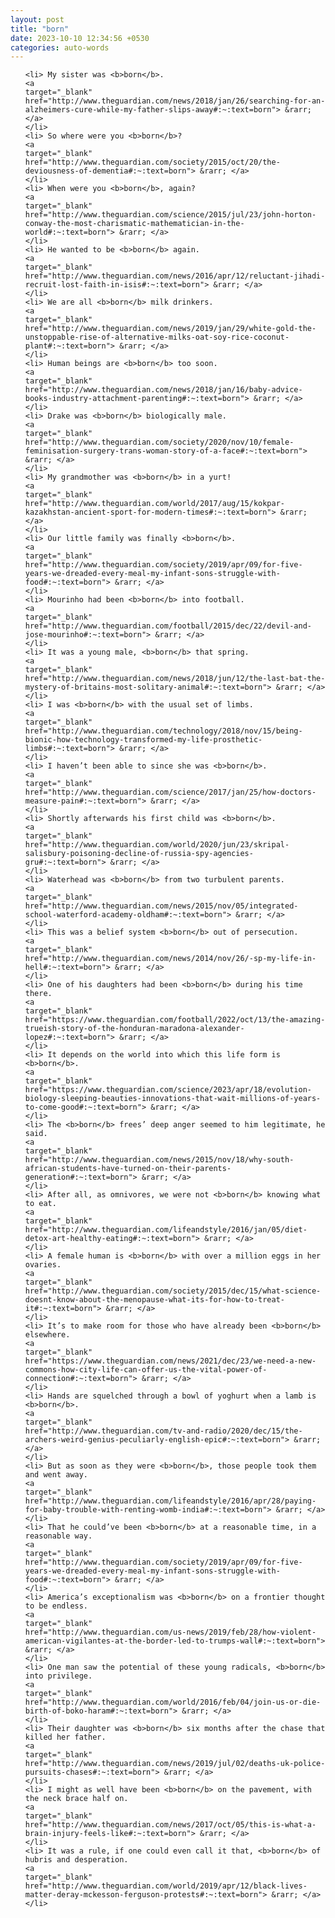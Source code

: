 ```yaml
---
layout: post
title: "born"
date: 2023-10-10 12:34:56 +0530
categories: auto-words
---
```

<ol>

    <li> My sister was <b>born</b>.
    <a 
    target="_blank" 
    href="http://www.theguardian.com/news/2018/jan/26/searching-for-an-alzheimers-cure-while-my-father-slips-away#:~:text=born"> &rarr; </a>
    </li>
    <li> So where were you <b>born</b>?
    <a 
    target="_blank" 
    href="http://www.theguardian.com/society/2015/oct/20/the-deviousness-of-dementia#:~:text=born"> &rarr; </a>
    </li>
    <li> When were you <b>born</b>, again?
    <a 
    target="_blank" 
    href="http://www.theguardian.com/science/2015/jul/23/john-horton-conway-the-most-charismatic-mathematician-in-the-world#:~:text=born"> &rarr; </a>
    </li>
    <li> He wanted to be <b>born</b> again.
    <a 
    target="_blank" 
    href="http://www.theguardian.com/news/2016/apr/12/reluctant-jihadi-recruit-lost-faith-in-isis#:~:text=born"> &rarr; </a>
    </li>
    <li> We are all <b>born</b> milk drinkers.
    <a 
    target="_blank" 
    href="http://www.theguardian.com/news/2019/jan/29/white-gold-the-unstoppable-rise-of-alternative-milks-oat-soy-rice-coconut-plant#:~:text=born"> &rarr; </a>
    </li>
    <li> Human beings are <b>born</b> too soon.
    <a 
    target="_blank" 
    href="http://www.theguardian.com/news/2018/jan/16/baby-advice-books-industry-attachment-parenting#:~:text=born"> &rarr; </a>
    </li>
    <li> Drake was <b>born</b> biologically male.
    <a 
    target="_blank" 
    href="http://www.theguardian.com/society/2020/nov/10/female-feminisation-surgery-trans-woman-story-of-a-face#:~:text=born"> &rarr; </a>
    </li>
    <li> My grandmother was <b>born</b> in a yurt!
    <a 
    target="_blank" 
    href="http://www.theguardian.com/world/2017/aug/15/kokpar-kazakhstan-ancient-sport-for-modern-times#:~:text=born"> &rarr; </a>
    </li>
    <li> Our little family was finally <b>born</b>.
    <a 
    target="_blank" 
    href="http://www.theguardian.com/society/2019/apr/09/for-five-years-we-dreaded-every-meal-my-infant-sons-struggle-with-food#:~:text=born"> &rarr; </a>
    </li>
    <li> Mourinho had been <b>born</b> into football.
    <a 
    target="_blank" 
    href="http://www.theguardian.com/football/2015/dec/22/devil-and-jose-mourinho#:~:text=born"> &rarr; </a>
    </li>
    <li> It was a young male, <b>born</b> that spring.
    <a 
    target="_blank" 
    href="http://www.theguardian.com/news/2018/jun/12/the-last-bat-the-mystery-of-britains-most-solitary-animal#:~:text=born"> &rarr; </a>
    </li>
    <li> I was <b>born</b> with the usual set of limbs.
    <a 
    target="_blank" 
    href="http://www.theguardian.com/technology/2018/nov/15/being-bionic-how-technology-transformed-my-life-prosthetic-limbs#:~:text=born"> &rarr; </a>
    </li>
    <li> I haven’t been able to since she was <b>born</b>.
    <a 
    target="_blank" 
    href="http://www.theguardian.com/science/2017/jan/25/how-doctors-measure-pain#:~:text=born"> &rarr; </a>
    </li>
    <li> Shortly afterwards his first child was <b>born</b>.
    <a 
    target="_blank" 
    href="http://www.theguardian.com/world/2020/jun/23/skripal-salisbury-poisoning-decline-of-russia-spy-agencies-gru#:~:text=born"> &rarr; </a>
    </li>
    <li> Waterhead was <b>born</b> from two turbulent parents.
    <a 
    target="_blank" 
    href="http://www.theguardian.com/news/2015/nov/05/integrated-school-waterford-academy-oldham#:~:text=born"> &rarr; </a>
    </li>
    <li> This was a belief system <b>born</b> out of persecution.
    <a 
    target="_blank" 
    href="http://www.theguardian.com/news/2014/nov/26/-sp-my-life-in-hell#:~:text=born"> &rarr; </a>
    </li>
    <li> One of his daughters had been <b>born</b> during his time there.
    <a 
    target="_blank" 
    href="https://www.theguardian.com/football/2022/oct/13/the-amazing-trueish-story-of-the-honduran-maradona-alexander-lopez#:~:text=born"> &rarr; </a>
    </li>
    <li> It depends on the world into which this life form is <b>born</b>.
    <a 
    target="_blank" 
    href="https://www.theguardian.com/science/2023/apr/18/evolution-biology-sleeping-beauties-innovations-that-wait-millions-of-years-to-come-good#:~:text=born"> &rarr; </a>
    </li>
    <li> The <b>born</b> frees’ deep anger seemed to him legitimate, he said.
    <a 
    target="_blank" 
    href="http://www.theguardian.com/news/2015/nov/18/why-south-african-students-have-turned-on-their-parents-generation#:~:text=born"> &rarr; </a>
    </li>
    <li> After all, as omnivores, we were not <b>born</b> knowing what to eat.
    <a 
    target="_blank" 
    href="http://www.theguardian.com/lifeandstyle/2016/jan/05/diet-detox-art-healthy-eating#:~:text=born"> &rarr; </a>
    </li>
    <li> A female human is <b>born</b> with over a million eggs in her ovaries.
    <a 
    target="_blank" 
    href="http://www.theguardian.com/society/2015/dec/15/what-science-doesnt-know-about-the-menopause-what-its-for-how-to-treat-it#:~:text=born"> &rarr; </a>
    </li>
    <li> It’s to make room for those who have already been <b>born</b> elsewhere.
    <a 
    target="_blank" 
    href="https://www.theguardian.com/news/2021/dec/23/we-need-a-new-commons-how-city-life-can-offer-us-the-vital-power-of-connection#:~:text=born"> &rarr; </a>
    </li>
    <li> Hands are squelched through a bowl of yoghurt when a lamb is <b>born</b>.
    <a 
    target="_blank" 
    href="http://www.theguardian.com/tv-and-radio/2020/dec/15/the-archers-weird-genius-peculiarly-english-epic#:~:text=born"> &rarr; </a>
    </li>
    <li> But as soon as they were <b>born</b>, those people took them and went away.
    <a 
    target="_blank" 
    href="http://www.theguardian.com/lifeandstyle/2016/apr/28/paying-for-baby-trouble-with-renting-womb-india#:~:text=born"> &rarr; </a>
    </li>
    <li> That he could’ve been <b>born</b> at a reasonable time, in a reasonable way.
    <a 
    target="_blank" 
    href="http://www.theguardian.com/society/2019/apr/09/for-five-years-we-dreaded-every-meal-my-infant-sons-struggle-with-food#:~:text=born"> &rarr; </a>
    </li>
    <li> America’s exceptionalism was <b>born</b> on a frontier thought to be endless.
    <a 
    target="_blank" 
    href="http://www.theguardian.com/us-news/2019/feb/28/how-violent-american-vigilantes-at-the-border-led-to-trumps-wall#:~:text=born"> &rarr; </a>
    </li>
    <li> One man saw the potential of these young radicals, <b>born</b> into privilege.
    <a 
    target="_blank" 
    href="http://www.theguardian.com/world/2016/feb/04/join-us-or-die-birth-of-boko-haram#:~:text=born"> &rarr; </a>
    </li>
    <li> Their daughter was <b>born</b> six months after the chase that killed her father.
    <a 
    target="_blank" 
    href="http://www.theguardian.com/news/2019/jul/02/deaths-uk-police-pursuits-chases#:~:text=born"> &rarr; </a>
    </li>
    <li> I might as well have been <b>born</b> on the pavement, with the neck brace half on.
    <a 
    target="_blank" 
    href="http://www.theguardian.com/news/2017/oct/05/this-is-what-a-brain-injury-feels-like#:~:text=born"> &rarr; </a>
    </li>
    <li> It was a rule, if one could even call it that, <b>born</b> of hubris and desperation.
    <a 
    target="_blank" 
    href="http://www.theguardian.com/world/2019/apr/12/black-lives-matter-deray-mckesson-ferguson-protests#:~:text=born"> &rarr; </a>
    </li>